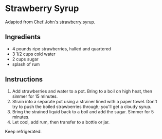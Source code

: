 # Strawberry Syrup

Adapted from [Chef John's strawberry syrup](http://foodwishes.blogspot.com/2012/06/cold-strawberry-soda-on-hot-summer-day.html).

## Ingredients

- 4 pounds ripe strawberries, hulled and quartered
- 3 1/2 cups cold water
- 2 cups sugar
- splash of rum

## Instructions

1. Add strawberries and water to a pot. Bring to a boil on high heat, then simmer for 15 minutes.
2. Strain into a separate pot using a strainer lined with a paper towel. Don't try to push the boiled strawberries through; you'll get a cloudy syrup.
3. Bring the strained liquid back to a boil and add the sugar. Simmer for 5 minutes.
4. Let cool, add rum, then transfer to a bottle or jar.

Keep refrigerated.
